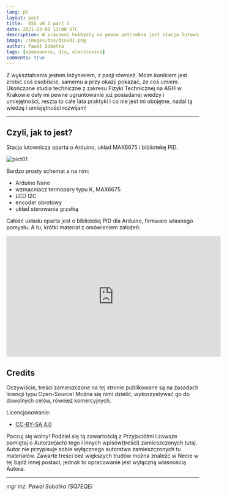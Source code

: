 ```yaml
---
lang: pl
layout: post
title:  DSS v0.1 part 1
date: 2021-03-05 13:00 UTC 
description: W pracowni hobbysty na pewno potrzebna jest stacja lutownicza, tu pierwsze wstepne przemyślenia właśnie na taki temat.
image: /images/dss/dssv01.png
author: Paweł Sobótka
tags: [opensource, diy, electronics]
comments: true
---
```

Z wykształcenia jestem Inżynierem, z pasji również. Moim konikiem jest zrobić coś osobiście, samemu a przy okazji pokazać, że coś umiem. Ukończone studia techniczne z zakresu Fizyki Technicznej na AGH w Krakowie dały mi pewne ugruntowanie już posiadanej wiedzy i umiejętności, reszta to całe lata praktyki i co nie jest mi obojętne, nadal tą wiedzę i umiejętności rozwijam!

- - - 

## Czyli, jak to jest?

Stacja lutownicza oparta o Arduino, układ MAX6675 i bibliotekę PID.

![pict01]({{site.url}}{{site.baseurl}}/images/dss/dss.png "schematics diagram")

Bardzo prosty schemat a na nim:

- Arduino Nano
- wzmacniacz termopary typu K, MAX6675
- LCD I2C
- encoder obrotowy
- układ sterowania grzałką

Całość układu oparta jest o bibliotekę PID dla Arduino, firmware własnego pomysłu. A tu, krótki materiał z omówieniem założeń:

<iframe width="560" height="315" src="https://www.youtube-nocookie.com/embed/irE-2obj93s" frameborder="0" allow="accelerometer; autoplay; clipboard-write; encrypted-media; gyroscope; picture-in-picture" allowfullscreen></iframe>
 

## Credits

Oczywiście, treści zamieszczone na tej stronie publikowane są na zasadach licencji typu Open-Source! Można się nimi dzielić, wykorzystywać go do dowolnych celów, również komercyjnych.

Licencjonowanie:

- [CC-BY-SA 4.0](https://creativecommons.org/licenses/by-sa/4.0/ "license text")

Poczuj się wolny! Podziel się tą zawartością z Przyjaciółmi i zawsze pamiętaj o Autorze(ach) tego i innych wpisów(treści) zamieszczonych tutaj. Autor nie przypisuje sobie wyłącznego autorstwa zamieszczonych tu materiałów. Zawarte treści bez większych trudów można znaleźć w Necie w tej bądź innej postaci, jednak to opracowanie jest wyłączną własnością Autora.

- - -

_mgr inż. Paweł Sobótka (SQ7EQE)_
